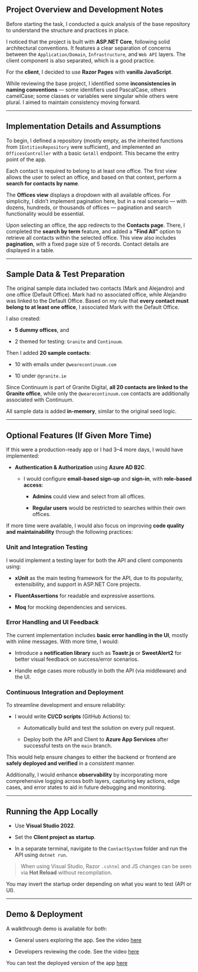 ## Project Overview and Development Notes

Before starting the task, I conducted a quick analysis of the base repository to understand the structure and practices in place.

I noticed that the project is built with **ASP.NET Core**, following solid architectural conventions. It features a clear separation of concerns between the `Application/Domain`, `Infrastructure`, and `Web API` layers. The client component is also separated, which is a good practice.

For the **client**, I decided to use **Razor Pages** with **vanilla JavaScript**.

While reviewing the base project, I identified some **inconsistencies in naming conventions** — some identifiers used PascalCase, others camelCase; some classes or variables were singular while others were plural. I aimed to maintain consistency moving forward.

---

## Implementation Details and Assumptions

To begin, I defined a repository (mostly empty, as the inherited functions from `IEntitiesRepository` were sufficient), and implemented an `OfficesController` with a basic `GetAll` endpoint. This became the entry point of the app.

Each contact is required to belong to at least one office. The first view allows the user to select an office, and based on that context, perform a **search for contacts by name**.

The **Offices view** displays a dropdown with all available offices. For simplicity, I didn’t implement pagination here, but in a real scenario — with dozens, hundreds, or thousands of offices — pagination and search functionality would be essential.

Upon selecting an office, the app redirects to the **Contacts page**. There, I completed the **search by term** feature, and added a **"Find All"** option to retrieve all contacts within the selected office. This view also includes **pagination**, with a fixed page size of 5 records. Contact details are displayed in a table.

---

## Sample Data & Test Preparation

The original sample data included two contacts (Mark and Alejandro) and one office (Default Office). Mark had no associated office, while Alejandro was linked to the Default Office. Based on my rule that **every contact must belong to at least one office**, I associated Mark with the Default Office.

I also created:

- **5 dummy offices**, and
    
- 2 themed for testing: `Granite` and `Continuum`.
    

Then I added **20 sample contacts**:

- 10 with emails under `@wearecontinuum.com`
    
- 10 under `@granite.ie`
    

Since Continuum is part of Granite Digital, **all 20 contacts are linked to the Granite office**, while only the `@wearecontinuum.com` contacts are additionally associated with Continuum.

All sample data is added **in-memory**, similar to the original seed logic.

---

## Optional Features (If Given More Time)

If this were a production-ready app or I had 3–4 more days, I would have implemented:

- **Authentication & Authorization** using **Azure AD B2C**.
    
    - I would configure **email-based sign-up** and **sign-in**, with **role-based access**:
        
        - **Admins** could view and select from all offices.
            
        - **Regular users** would be restricted to searches within their own offices.

If more time were available, I would also focus on improving **code quality and maintainability** through the following practices:

### Unit and Integration Testing

I would implement a testing layer for both the API and client components using:

- **xUnit** as the main testing framework for the API, due to its popularity, extensibility, and support in ASP.NET Core projects.
    
- **FluentAssertions** for readable and expressive assertions.
    
- **Moq** for mocking dependencies and services.
### Error Handling and UI Feedback

The current implementation includes **basic error handling in the UI**, mostly with inline messages. With more time, I would:

- Introduce a **notification library** such as **Toastr.js** or **SweetAlert2** for better visual feedback on success/error scenarios.
    
- Handle edge cases more robustly in both the API (via middleware) and the UI.

### Continuous Integration and Deployment

To streamline development and ensure reliability:

- I would write **CI/CD scripts** (GitHub Actions) to:
    
    - Automatically build and test the solution on every pull request.
        
    - Deploy both the API and Client to **Azure App Services** after successful tests on the `main` branch.
        

This would help ensure changes to either the backend or frontend are **safely deployed and verified** in a consistent manner.

Additionally, I would enhance **observability** by incorporating more comprehensive logging across both layers, capturing key actions, edge cases, and error states to aid in future debugging and monitoring.

---

## Running the App Locally

- Use **Visual Studio 2022**.
    
- Set the **Client project as startup**.
    
- In a separate terminal, navigate to the `ContactSystem` folder and run the API using `dotnet run`.
    

> When using Visual Studio, Razor `.cshtml` and JS changes can be seen via **Hot Reload** without recompilation.

You may invert the startup order depending on what you want to test (API or UI).

---

## Demo & Deployment

A walkthrough demo is available for both:

- General users exploring the app. See the video [here](https://www.loom.com/share/554a75c8684f4bf2ba29cee44573fd2d)
    
- Developers reviewing the code. See the video [here](https://www.loom.com/share/cc109e7a45ee410a8f751f5e2b966d68)

You can test the deployed version of the app [here](https://contactsystemtakehomeassessmentclient-gqgxdrerayfxgfd0.northeurope-01.azurewebsites.net/) 
